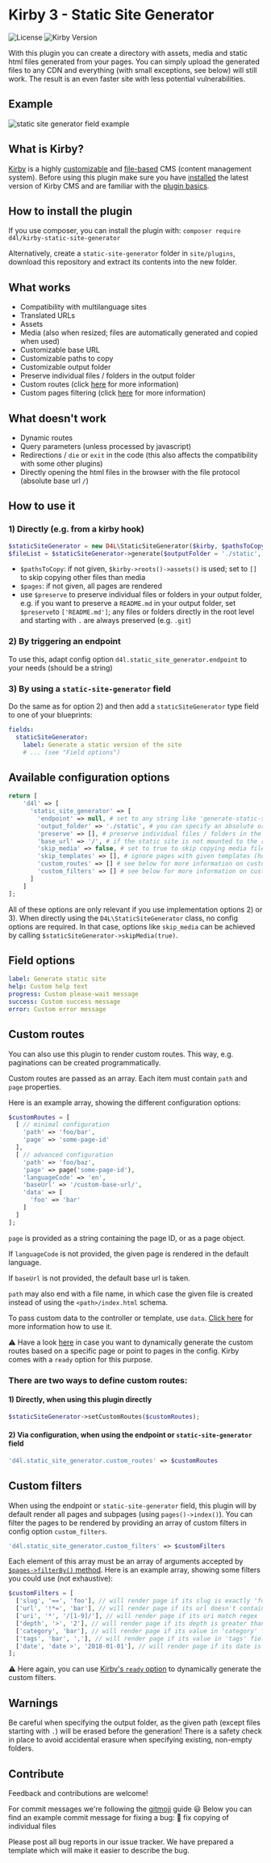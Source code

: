 # Kirby 3 - Static Site Generator

![License](https://img.shields.io/github/license/mashape/apistatus.svg) ![Kirby Version](https://img.shields.io/badge/Kirby-3%2B-black.svg)

With this plugin you can create a directory with assets, media and static html files generated from your pages. You can simply upload the generated files to any CDN and everything (with small exceptions, see below) will still work. The result is an even faster site with less potential vulnerabilities.

## Example

![static site generator field example](example.gif)

## What is Kirby?

[Kirby](https://getkirby.com) is a highly [customizable](https://getkirby.com/docs/guide/blueprints/introduction) and [file-based](https://getkirby.com/docs/guide/database) CMS (content management system). Before using this plugin make sure you have [installed](https://getkirby.com/docs/guide/installation) the latest version of Kirby CMS and are familiar with the [plugin basics](https://getkirby.com/docs/guide/plugins/plugin-basics).

## How to install the plugin

If you use composer, you can install the plugin with: `composer require d4l/kirby-static-site-generator`

Alternatively, create a `static-site-generator` folder in `site/plugins`, download this repository and extract its contents into the new folder.

## What works

- Compatibility with multilanguage sites
- Translated URLs
- Assets
- Media (also when resized; files are automatically generated and copied when used)
- Customizable base URL
- Customizable paths to copy
- Customizable output folder
- Preserve individual files / folders in the output folder
- Custom routes (click [here](#custom-routes) for more information)
- Custom pages filtering (click [here](#custom-filters) for more information)

## What doesn't work

- Dynamic routes
- Query parameters (unless processed by javascript)
- Redirections / `die` or `exit` in the code (this also affects the compatibility with some other plugins)
- Directly opening the html files in the browser with the file protocol (absolute base url `/`)

## How to use it

### 1) Directly (e.g. from a kirby hook)

```php
$staticSiteGenerator = new D4L\StaticSiteGenerator($kirby, $pathsToCopy = null, $pages = null);
$fileList = $staticSiteGenerator->generate($outputFolder = './static', $baseUrl = '/', $preserve = []);
```

- `$pathsToCopy`: if not given, `$kirby->roots()->assets()` is used; set to `[]` to skip copying other files than media
- `$pages`: if not given, all pages are rendered
- use `$preserve` to preserve individual files or folders in your output folder, e.g. if you want to preserve a `README.md` in your output folder, set `$preserve`to `['README.md']`; any files or folders directly in the root level and starting with `.` are always preserved (e.g. `.git`)

### 2) By triggering an endpoint

To use this, adapt config option `d4l.static_site_generator.endpoint` to your needs (should be a string)

### 3) By using a `static-site-generator` field

Do the same as for option 2) and then add a `staticSiteGenerator` type field to one of your blueprints:

```yaml
fields:
  staticSiteGenerator:
    label: Generate a static version of the site
    # ... (see "Field options")
```

## Available configuration options

```php
return [
    'd4l' => [
      'static_site_generator' => [
        'endpoint' => null, # set to any string like 'generate-static-site' to use the built-in endpoint (necessary when using the blueprint field)
        'output_folder' => './static', # you can specify an absolute or relative path
        'preserve' => [], # preserve individual files / folders in the root level of the output folder (anything starting with "." is always preserved)
        'base_url' => '/', # if the static site is not mounted to the root folder of your domain, change accordingly here
        'skip_media' => false, # set to true to skip copying media files, e.g. when they are already on a CDN; combinable with 'preserve' => ['media']
        'skip_templates' => [], # ignore pages with given templates (home is always rendered)
        'custom_routes' => [] # see below for more information on custom routes
        'custom_filters' => [] # see below for more information on custom filters
      ]
    ]
];
```

All of these options are only relevant if you use implementation options 2) or 3).
When directly using the `D4L\StaticSiteGenerator` class, no config options are required.
In that case, options like `skip_media` can be achieved by calling `$staticSiteGenerator->skipMedia(true)`.

## Field options

```yaml
label: Generate static site
help: Custom help text
progress: Custom please-wait message
success: Custom success message
error: Custom error message
```

## Custom routes

You can also use this plugin to render custom routes. This way, e.g. paginations can be created programmatically.

Custom routes are passed as an array. Each item must contain `path` and `page` properties.

Here is an example array, showing the different configuration options:

```php
$customRoutes = [
  [ // minimal configuration
    'path' => 'foo/bar',
    'page' => 'some-page-id'
  ],
  [ // advanced configuration
    'path' => 'foo/baz',
    'page' => page('some-page-id'),
    'languageCode' => 'en',
    'baseUrl' => '/custom-base-url/',
    'data' => [
      'foo' => 'bar'
    ]
  ]
];
```

`page` is provided as a string containing the page ID, or as a page object.

If `languageCode` is not provided, the given page is rendered in the default language.

If `baseUrl` is not provided, the default base url is taken.

`path` may also end with a file name, in which case the given file is created instead of using the `<path>/index.html` schema.

To pass custom data to the controller or template, use `data`. [Click here](https://getkirby.com/docs/guide/templates/controllers#arguments-from-page-render-in-route) for more information how to use it.

⚠️ Have a look [here](https://getkirby.com/docs/reference/system/options/ready) in case you want to dynamically generate the custom routes based on a specific page or point to pages in the config. Kirby comes with a `ready` option for this purpose.

### There are two ways to define custom routes:

#### 1) Directly, when using this plugin directly

```php
$staticSiteGenerator->setCustomRoutes($customRoutes);
```

#### 2) Via configuration, when using the endpoint or `static-site-generator` field

```php
'd4l.static_site_generator.custom_routes' => $customRoutes
```

## Custom filters

When using the endpoint or `static-site-generator` field, this plugin will by default render all pages and subpages (using `pages()->index()`).
You can filter the pages to be rendered by providing an array of custom filters in config option `custom_filters`.

```php
'd4l.static_site_generator.custom_filters' => $customFilters
```

Each element of this array must be an array of arguments accepted by [`$pages->filterBy()` method](https://getkirby.com/docs/cookbook/content/filtering).
Here is an example array, showing some filters you could use (not exhaustive):

```php
$customFilters = [
  ['slug', '==', 'foo'], // will render page if its slug is exactly 'foo'
  ['url', '!*=', 'bar'], // will render page if its url doesn't contain 'bar'
  ['uri', '*', '/[1-9]/'], // will render page if its uri match regex '/[1-9]/'
  ['depth', '>', '2'], // will render page if its depth is greater than 2
  ['category', 'bar'], // will render page if its value in 'category' field is 'bar' ('category' being a single value field)
  ['tags', 'bar', ','], // will render page if its value in 'tags' field includes 'bar' ('tags' being a field accepting a comma-separated list of values)
  ['date', 'date >', '2018-01-01'], // will render page if its date is after '2018-01-01'
];
```

⚠️ Here again, you can use [Kirby's `ready` option](https://getkirby.com/docs/reference/system/options/ready) to dynamically generate the custom filters.

## Warnings

Be careful when specifying the output folder, as the given path (except files starting with `.`) will be erased before the generation! There is a safety check in place to avoid accidental erasure when specifying existing, non-empty folders.

## Contribute

Feedback and contributions are welcome!

For commit messages we're following the [gitmoji](https://gitmoji.dev/) guide :smiley:
Below you can find an example commit message for fixing a bug:
:bug: fix copying of individual files

Please post all bug reports in our issue tracker.
We have prepared a template which will make it easier to describe the bug.
